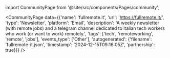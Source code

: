 
import CommunityPage from '@site/src/components/Pages/community';

<CommunityPage
    data={{'name': 'fullremote.it', 'url': 'https://fullremote.it/', 'type': 'Newsletter', 'platform': 'Email', 'description': 'A weekly newsletter (with remote jobs) and a telegram channel dedicated to italian tech workers who work (or want to work) remotely.', 'tags': ['tech', 'remoteworking', 'remote', 'jobs'], 'events_type': ['Other'], 'autogenerated': {'filename': 'fullremote-it.json', 'timestamp': '2024-12-15T09:16:05Z', 'partnership': true}}}
/>
